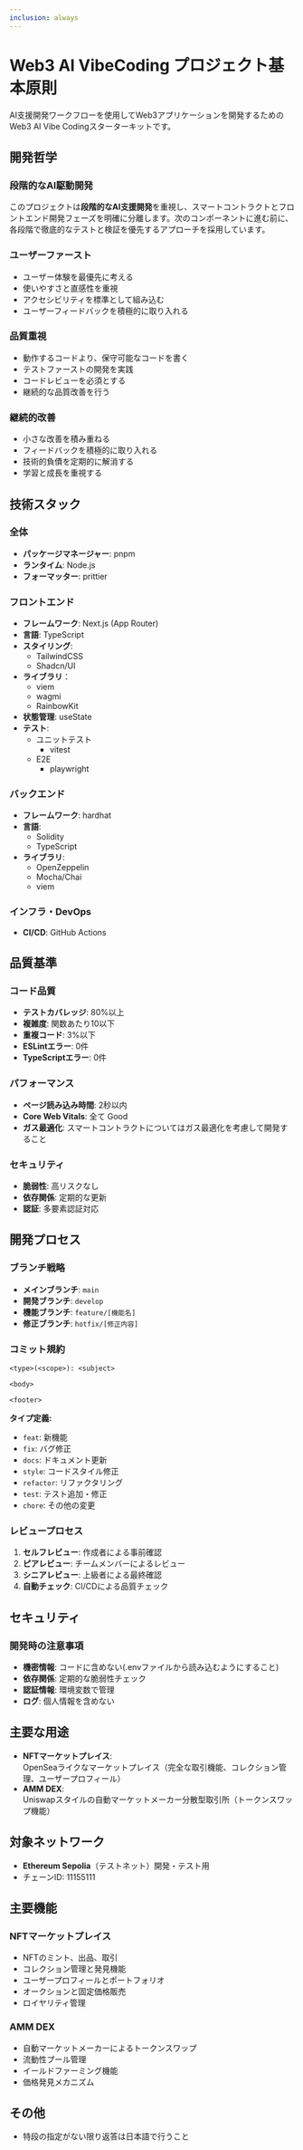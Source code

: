 ```yaml
---
inclusion: always
---
```


# Web3 AI VibeCoding プロジェクト基本原則

AI支援開発ワークフローを使用してWeb3アプリケーションを開発するためのWeb3 AI Vibe Codingスターターキットです。

## 開発哲学

### 段階的なAI駆動開発

このプロジェクトは**段階的なAI支援開発**を重視し、スマートコントラクトとフロントエンド開発フェーズを明確に分離します。次のコンポーネントに進む前に、各段階で徹底的なテストと検証を優先するアプローチを採用しています。

### ユーザーファースト

- ユーザー体験を最優先に考える
- 使いやすさと直感性を重視
- アクセシビリティを標準として組み込む
- ユーザーフィードバックを積極的に取り入れる

### 品質重視

- 動作するコードより、保守可能なコードを書く
- テストファーストの開発を実践
- コードレビューを必須とする
- 継続的な品質改善を行う

### 継続的改善

- 小さな改善を積み重ねる
- フィードバックを積極的に取り入れる
- 技術的負債を定期的に解消する
- 学習と成長を重視する

## 技術スタック

### 全体

- **パッケージマネージャー**: pnpm
- **ランタイム**: Node.js
- **フォーマッター**: prittier

### フロントエンド

- **フレームワーク**: Next.js (App Router)
- **言語**: TypeScript
- **スタイリング**:
  - TailwindCSS
  - Shadcn/UI
- **ライブラリ**：
  - viem
  - wagmi
  - RainbowKit
- **状態管理**: useState
- **テスト**:
  - ユニットテスト
    - vitest
  - E2E
    - playwright

### バックエンド

- **フレームワーク**: hardhat
- **言語**:
  - Solidity
  - TypeScript
- **ライブラリ**:
  - OpenZeppelin
  - Mocha/Chai
  - viem

### インフラ・DevOps

- **CI/CD**: GitHub Actions

## 品質基準

### コード品質

- **テストカバレッジ**: 80%以上
- **複雑度**: 関数あたり10以下
- **重複コード**: 3%以下
- **ESLintエラー**: 0件
- **TypeScriptエラー**: 0件

### パフォーマンス

- **ページ読み込み時間**: 2秒以内
- **Core Web Vitals**: 全て Good
- **ガス最適化**: スマートコントラクトについてはガス最適化を考慮して開発すること

### セキュリティ

- **脆弱性**: 高リスクなし
- **依存関係**: 定期的な更新
- **認証**: 多要素認証対応

## 開発プロセス

### ブランチ戦略

- **メインブランチ**: `main`
- **開発ブランチ**: `develop`
- **機能ブランチ**: `feature/[機能名]`
- **修正ブランチ**: `hotfix/[修正内容]`

### コミット規約

```
<type>(<scope>): <subject>

<body>

<footer>
```

**タイプ定義:**

- `feat`: 新機能
- `fix`: バグ修正
- `docs`: ドキュメント更新
- `style`: コードスタイル修正
- `refactor`: リファクタリング
- `test`: テスト追加・修正
- `chore`: その他の変更

### レビュープロセス

1. **セルフレビュー**: 作成者による事前確認
2. **ピアレビュー**: チームメンバーによるレビュー
3. **シニアレビュー**: 上級者による最終確認
4. **自動チェック**: CI/CDによる品質チェック

## セキュリティ

### 開発時の注意事項

- **機密情報**: コードに含めない(.envファイルから読み込むようにすること)
- **依存関係**: 定期的な脆弱性チェック
- **認証情報**: 環境変数で管理
- **ログ**: 個人情報を含めない

## 主要な用途

- **NFTマーケットプレイス**:  
  OpenSeaライクなマーケットプレイス（完全な取引機能、コレクション管理、ユーザープロフィール）
- **AMM DEX**:  
  Uniswapスタイルの自動マーケットメーカー分散型取引所（トークンスワップ機能）

## 対象ネットワーク

- **Ethereum Sepolia**（テストネット）開発・テスト用
- チェーンID: 11155111

## 主要機能

### NFTマーケットプレイス

- NFTのミント、出品、取引
- コレクション管理と発見機能
- ユーザープロフィールとポートフォリオ
- オークションと固定価格販売
- ロイヤリティ管理

### AMM DEX

- 自動マーケットメーカーによるトークンスワップ
- 流動性プール管理
- イールドファーミング機能
- 価格発見メカニズム

## その他

- 特段の指定がない限り返答は日本語で行うこと
